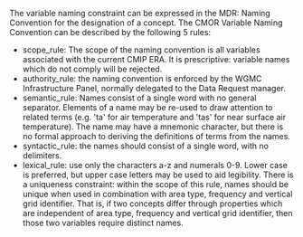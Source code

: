 The variable naming constraint can be expressed in the MDR: Naming Convention for the designation of a concept. The CMOR Variable Naming Convention can be described by the following 5 rules:

* scope_rule: The scope of the naming convention is all variables associated with the current CMIP ERA. It is prescriptive: variable names which do not
comply will be rejected.
* authority_rule: the naming convention is enforced by the WGMC Infrastructure Panel, normally delegated to the Data Request manager.
* semantic_rule: Names consist of a single word with no general separator. Elements of a name may be re-used to draw attention to related terms (e.g. 'ta' for air temperature and 'tas' for near surface air temperature). The name may have a mnemonic character, but there is no formal approach to deriving the definitions of terms from the names.
* syntactic_rule: the names should consist of a single word, with no delimiters.
* lexical_rule:  use only the characters a-z and numerals 0-9. Lower case is preferred, but upper case letters may be used to aid legibility. There is a uniqueness constraint: within the scope of this rule, names should be unique when used in combination with area type, frequency and vertical grid identifier. That is, if two concepts differ through properties which are independent of  area type, frequency and vertical grid identifier, then those two variables require distinct names. 
